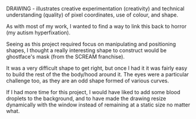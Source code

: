DRAWING - illustrates creative experimentation (creativity) and technical understanding (quality) of pixel coordinates, use of colour, and shape.

As with most of my work, I wanted to find a way to link this back to horror (my autism hyperfixation).

Seeing as this project required focus on manipulating and positioning shapes, I thought a really interesting shape to construct would be ghostface's mask (from the SCREAM franchise).

It was a very difficult shape to get right, but once I had it it was fairly easy to build the rest of the the body/hood around it. The eyes were a particular challenge too, as they are an odd shape formed of various curves.

If I had more time for this project, I would have liked to add some blood droplets to the background, and to have made the drawing resize dynamically with the window instead of remaining at a static size no matter what.